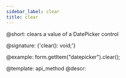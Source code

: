```yaml
---
sidebar_label: clear
title: clear
---          
```


@short: clears a value of a DatePicker control

@signature: {'clear(): void;'}



@example:
form.getItem("datepicker").clear();


@template: api_method
@descr:


